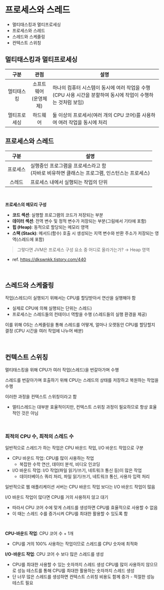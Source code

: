 # 프로세스와 스레드
- 멀티태스킹과 멀티프로세싱
- 프로세스와 스레드
- 스레드와 스케줄링
- 컨텍스트 스위칭

## 멀티태스킹과 멀티프로세싱
|    구분     |       관점        | 설명                                                                  |
|:---------:|:---------------:|---------------------------------------------------------------------|
|   멀티태스킹   | 소프트웨어<br>(운영체제) | 하나의 컴퓨터 시스템이 동시에 여러 작업을 수행<br>(CPU 사용 시간을 분할하여 동시에 작업이 수행하는 것처럼 보임) |
|  멀티프로세싱   |      하드웨어       | 둘 이상의 프로세서(여러 개의 CPU 코어)를 사용하여 여러 작업을 동시에 처리                        |

## 프로세스와 스레드
|  구분  | 설명                                                     |
|:----:|--------------------------------------------------------|
| 프로세스 | 실행중인 프로그램을 프로세스라고 함<br>(자바로 비유하면 클래스는 프로그램, 인스턴스는 프로세스) |
| 스레드  | 프로세스 내에서 실행되는 작업의 단위          |

<br>

**프로세스의 메모리 구성**
- **코드 섹션**: 실행할 프로그램의 코드가 저장되는 부분
- **데이터 섹션**: 전역 변수 및 정적 변수가 저장되는 부분(그림에서 기타에 포함)
- **힙 (Heap)**: 동적으로 할당되는 메모리 영역
- **스택 (Stack)**: 메서드(함수) 호출 시 생성되는 지역 변수와 반환 주소가 저장되는 영역(스레드에 포함)

> 그렇다면 JVM은 프로세스 구성 요소 중 어디로 올라가는가? → Heap 영역
- ref. https://dkswnkk.tistory.com/440

<br>

## 스레드와 스케줄링

작업(스레드)이 실행되기 위해서는 CPU를 할당받아서 연산을 실행해야 함
- 실제로 CPU에 의해 실행되는 단위는 스레드)
- 프로세스는 스레드들의 컨테이너 역할을 수행 (스레드들의 실행 환경을 제공)

이를 위해 OS는 스케줄링을 통해 스레드를 어떻게, 얼마나 오랫동안 CPU를 할당할지 결정 (CPU 시간을 여러 작업에 나누어 배분)


<br>

## 컨텍스트 스위칭

멀티태스킹을 위해 CPU가 여러 작업(스레드)을 번갈아가며 수행

스레드를 번갈아가며 호출하기 위해 CPU는 스레드의 상태를 저장하고 복원하는 작업을 수행

이러한 과정을 컨텍스트 스위칭이라고 함

- 멀티스레드는 대부분 효율적이지만, 컨텍스트 스위칭 과정이 필요하므로 항상 효율적인 것은 아님

<br>

### 최적의 CPU 수, 최적의 스레드 수

일반적으로 스레드가 하는 작업은 CPU 바운드 작업, I/O 바운드 작업으로 구분
- CPU 바운드 작업: CPU를 많이 사용하는 작업
  - 복잡한 수학 연산, 데이터 분석, 비디오 인코딩
- I/O 바운드 작업: I/O 작업(파일 읽기/쓰기, 네트워크 통신 등)이 많은 작업
  - 데이터베이스 쿼리 처리, 파일 읽기/쓰기, 네트워크 통신, 사용자 입력 처리

일반적으로 웹 애플리케이션 서버는 CPU 바운드 작업 보다는 I/O 바운드 작업이 많음

I/O 바운드 작업이 많다면 CPU를 거의 사용하지 않고 대기
- 따라서 CPU 코어 수에 맞게 스레드를 생성하면 CPU를 효율적으로 사용할 수 없음
- 이 때는 스레드 수를 증가시켜 CPU를 최대한 활용할 수 있도록 함

<br>

**CPU-바운드 작업**: CPU 코어 수 + 1개
- CPU를 거의 100% 사용하는 작업이므로 스레드를 CPU 숫자에 최적화

**I/O-바운드 작업**: CPU 코어 수 보다 많은 스레드를 생성
- CPU를 최대한 사용할 수 있는 숫자까지 스레드 생성 CPU를 많이 사용하지 않으므로 성능 테스트를 통해 CPU를 최대한 활용하는 숫자까지 스레드 생성
- 단 너무 많은 스레드를 생성하면 컨텍스트 스위칭 비용도 함께 증가 - 적절한 성능 테스트 필요